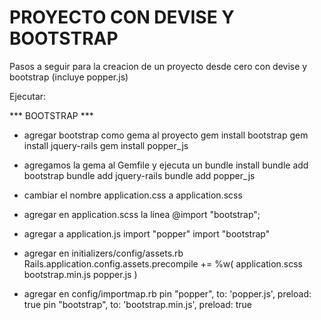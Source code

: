 # PROYECTO CON DEVISE Y BOOTSTRAP 

Pasos a seguir para la creacion de un proyecto desde cero con devise y bootstrap (incluye popper.js)

Ejecutar:

*** BOOTSTRAP ***

* agregar bootstrap como gema al proyecto
gem install bootstrap
gem install jquery-rails
gem install popper_js

* agregamos la gema al Gemfile y ejecuta un bundle install
bundle add bootstrap
bundle add jquery-rails
bundle add popper_js

* cambiar el nombre 
application.css a application.scss

*  agregar en application.scss la linea
@import "bootstrap";

*  agregar a application.js 
import "popper"
import "bootstrap"

* agregar en initializers/config/assets.rb
Rails.application.config.assets.precompile += %w( application.scss bootstrap.min.js popper.js )

* agregar en config/importmap.rb
pin "popper", to: 'popper.js', preload: true
pin "bootstrap", to: 'bootstrap.min.js', preload: true